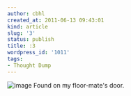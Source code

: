 ```yaml
---
author: cbhl
created_at: 2011-06-13 09:43:01
kind: article
slug: '3'
status: publish
title: :3
wordpress_id: '1011'
tags:
- Thought Dump
---
```


![image](http://blog.azuresky.ca/blog/wp-content/uploads/2011/06/wpid-IMG_20110611_195457.jpg)
Found on my floor-mate's door.
